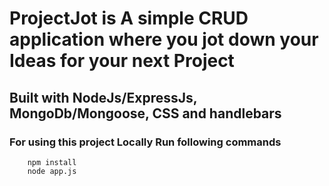 # ProjectJot is A simple CRUD application where you jot down your Ideas for your next Project #
## Built with NodeJs/ExpressJs, MongoDb/Mongoose, CSS and handlebars ##

### For using this project Locally Run following commands ###

```
    npm install 
    node app.js
```